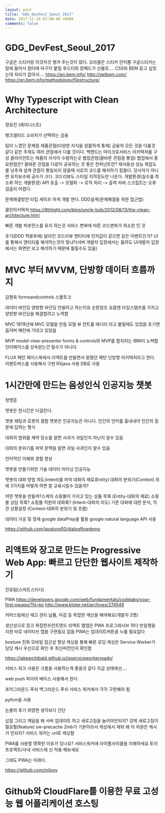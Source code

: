 ```yaml
---
layout: post
title: "GDG_DevFest_Seoul_2017"
date: 2017-11-19 01:00:00 +0900
comments: false
---
```


# GDG_DevFest_Seoul_2017

구글은 스티커랑 이것저것 챙겨 주는것이 많다.
오라클은 스티커 안이쁨 구글스티커는 맘에 들어서 컴터에 마구닥 붙힘
후드티와 장패드가 선물로....
CSS와 BEM 듣고 싶었는데 자리가 없어서....
https://en.bem.info/
http://getbem.com/
https://en.bem.info/methodology/filestructure/

# Why Typescript with Clean Architecture
정유진 (레이니스트)

뱅크샐러드 소비자가 선택하는 금융

팀이 느꼈던 문제점
 제품관점(다양한 지식을 원홣하게 통제)
  금융의 모든 것을 다룰것 같다
  같은 주제도 여러 관점에서 다를 것이다.
  백앤드는 마이크로서비스 아키텍쳐를 구성
  클라이언트는 제품의 지식이 수렴하는곳
협업관점(올바른 관점을 통일)
 협업에서 중요한점은?
  올바른 관점을 다같이 공유하는 것
   좋은 컨퍼넌트란?
    재사용성
    성능
    복잡도를 낮추게 설계
  관점이 통일되지 않을때
   서로의 코드를 해석하기 힘들다.
   당사자가 아니면 유지보수에 공수가 크다.
   코드리뷰도 스타일 지적정도만 나온다.
 개발환경(실수를 최소화 하는 개발환경)
  API 호출 -> 모델화 -> 로직 처리 -> 출력
  자바 스크립트는 오류 검출이 어렵다.

문제해결방안
 타입 세이프 하게 개발 한다.
 DDD설계(문제해결을 위한 접근법)

클린아키텍쳐
 https://8thlight.com/blog/uncle-bob/2012/08/13/the-clean-architecture.html

빠른 개발 퍼포먼스를 유지 하는것
 서비스 변화에 따른 코드변화가 최소한 인 것

후기(DDD 적용후에)
 달라진 코드리뷰
  엔티티에 인자값이 같으면 같은 이벤트인가?
  UI를 통해서 앤티티를 해석하는것이 맞냐?(서버 개발자 입장에서는 틀려도 UI개발자 입장에서는 화면만 보고 해석하기 때문에 틀릴수도 있음)

# MVC 부터 MVVM, 단방향 데이터 흐름까지
김형욱
formsandcontrols 스몰토크

데이터 바인딩
  양방향 바인딩 안쓸려고 하는이유 순환참조
  요즘엔 타임스탬프를 가지고 양방향 바인딩을 해결할려고 노력함

MVC  1978년애 MVC 모델을 만듬
 모델 뷰 컨트롤 에디터 라고 불릴때도 있었음
 초기엔 옵저버 패턴에 기대고 있었음

MVP model-view-presenter
 forms & controls와 MVP를 합치려는 IBM이 노력함
 인터페이스를 상속받는건 필수가 아니다.

FLUX 패턴
 페이스북에서 리액트를 만들면서 말했던 패턴
 단방향 아키텍처라고 한다.
 이벤트버스를 사용해서 구현
 RXjava 사용
 DB로 사용

# 1시간만에 만드는 음성인식 인공지능 챗봇
정명훈

챗봇은 한시간은 더걸린다.

챗봇
 채팅과 로봇의 결합
 챗봇은 인공지능은 아니다.
 인간의 언어를 흉내내어 인간의 질문에 답하는 형식

 대화의 범위를 제약
  장소를 알면 사과가 과일인지 아닌지 알수 있음

 대화의 분위기를 파악
  문맥을 알면 과일 사과인지 알수 있음

 언어적인 이해와 경험 향상

챗봇을 만들기위한 기술
 데이터 마이닝
 인공지능

챗봇의 대화 방법
 의도(intent)를 파악
 대화의 재료(Entity)
 대화의 분위기(Context)
위에 3가지를 어떻게 하면 잘 교육시킬수 있을까?

어떤 챗봇을 만들까?스케치
 쇼핑몰이 가지고 있는 상품 목록 (Entity-대화의 재료)
 쇼핑몰 상담 목록? 쇼핑몰 직원의 대화록? (Intent-대화의 의도)
 기존 대화에 대한 분석, 직관 상황설정 (Context-대화의 분위기 및 흐름)

데이터 가공 및 정재
 google dataPrep을 활용
 google natural language API 사용

https://github.com/javalove93/dialogflowdemo

# 리액트와 장고로 만드는 Progressive Web App: 빠르고 단단한 웹사이트 제작하기
진유림(스마트스터디)

PWA
https://developers.google.com/web/fundamentals/codelabs/your-first-pwapp/?hl=ko
http://www.bloter.net/archives/274549

커머스팀에선 재고 관리 납품, 마감 등 복잡한 계산을 해야해요(개발자 2명)

생산성으로 장고
복잡한프런트앤드 리엑트
웹앱은 PWA
 프로그레시브 하다
 반응형을 지원
 따로 네이티브 앱을 구현필요 없음
 PWA는 업데이트버튼을 누를 필요없다

boxture 진화
 모바일 접근성 향상
  캐싱을 통해 빠른 로딩
  캐싱은 Service Worker가 담당
  캐시 우선으로 확인 후 최신버전인지 확인함

https://jakearchibald.github.io/isserviceworkerready/

서비스 워크 사용은 크롬을 사용하는게 좋을것 같다 지금 상태에선....

web push
 파이어 베이스 사용해서 한다.

포어그라운드 푸쉬
백그라운드 푸쉬
서비스 워커에서 각각 구현해야 됨

pyfcm을 사용

눈물의 후기
 희망편
  생각보다 간단

 삽질 그리고 깨달음
  왜 서버 업데이트 하고 새로고침을 눌러야만되지?
   강제 새로고침이 필요함(feature)
  sw-precache
   2mb가 기본이라서 캐싱에서 제외
  왜 이 자원은 캐시가 안되지?
   서비스 워커는 url로 캐싱함

 PWA를 사용할 명확한 이유가 있나요?
 서비스워커에 라이플사이클을 이해하세요
 토이프로젝트/사내 서비스에 선 적용 해보세요

그래도 PWA는 미래다.

https://github.com/milooy


# Github와 CloudFlare를 이용한 무료 고성능 웹 어플리케이션 호스팅
